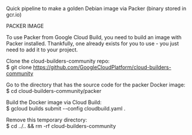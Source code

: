 Quick pipeline to make a golden Debian image via Packer (binary stored in gcr.io)

PACKER IMAGE

To use Packer from Google Cloud Build, you need to build an image with Packer installed. Thankfully, one already exists for you to use - you just need to add it to your project.

Clone the cloud-builders-community repo:<br>
$ git clone https://github.com/GoogleCloudPlatform/cloud-builders-community

Go to the directory that has the source code for the packer Docker image:<br>
$ cd cloud-builders-community/packer


Build the Docker image via Cloud Build:<br>
$ gcloud builds submit --config cloudbuild.yaml .

Remove this temporary directory:<br>
$ cd ../.. && rm -rf cloud-builders-community
